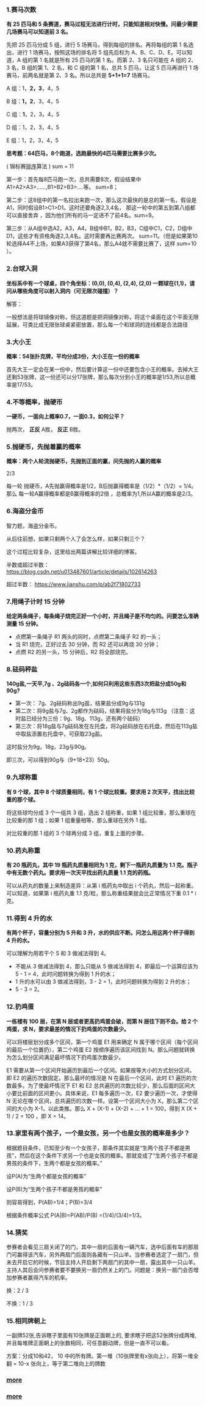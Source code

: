 ### 1.赛马次数

**有 25 匹马和 5 条赛道，赛马过程无法进行计时，只能知道相对快慢。问最少需要几场赛马可以知道前 3 名。**

先把 25 匹马分成 5 组，进行 5 场赛马，得到每组的排名。再将每组的第 1 名选出，进行 1 场赛马，按照这场的排名将 5 组先后标为 A、B、C、D、E。可以知道，A 组的第 1 名就是所有 25 匹马的第 1 名。而第 2、3 名只可能在 A 组的 2、3 名，B 组的第 1、2 名，和 C 组的第 1 名，总共 5 匹马，让这 5 匹马再进行 1 场赛马，前两名就是第 2、3 名。所以总共是 **5+1+1=7** 场赛马。

A 组：1，**2，3**，4，5

B 组：**1，2**，3，4，5

C 组：**1**，2，3，4，5

D 组：1，2，3，4，5

E 组：1，2，3，4，5





**思考题：64匹马，8个跑道，选跑最快的4匹马需要比赛多少次。**

( 锦标赛[排序]()算法 ) sum = 11

第一步：首先每8匹马跑一次，总共需要8次，假设结果中A1>A2>A3>......,B1>B2>B3>....等。 sum=8；

第二步：这8组中的第一名拉出来跑一次，那么这次最快的是总的第一名，假设是A1，同时假设B1>C1>D1。这时还要角逐2,3,4名， 那这一轮中的第五到第八组都可以直接舍弃 ，因为他们所有的马一定进不了前4名。sum=9。

第三步：从A组中选A2，A3，A4，B组中B1，B2，B3，C组中C1，C2，D组中D1，这些才有资格角逐2,3,4名。这时需要再比赛两次。 sum=11。（但是如果第10轮选择A4不上场，如果A3获得了第4名，那么A4就不需要比赛了，这样 sum=10 ）。



### 2.台球入洞

**坐标系中有一个球桌，四个角坐标：(0,0), (0,4), (2,4), (2,0)  一颗球在(1,1)，请问从哪些角度可以射入洞内（可无限次碰撞）？**

解答：

一般想法是将球镜像对称，但这道题是把洞镜像对称，将这个桌面在这个平面无限延展，可类比成无限张球桌紧密放置，那么每一个和球洞的连线都是合法路径



### 3.大小王

**概率：54张扑克牌，平均分成3份，大小王在一份的概率**

首先大王一定会在某一份中，然后要计算这一份中还要包含小王的概率。去掉大王还剩53张牌，这一份还可以分17张牌，那么每次分到小王的概率是1/53,所以总概率是17/53。



### 4.不等概率，抛硬币

**一硬币，一面向上概率0.7，一面0.3，如何公平？**

抛两次， **正反** A胜， **反正** B胜。



### 5.抛硬币，先抛着赢的概率

**概率：两个人轮流抛硬币，先抛到正面的赢，问先抛的人赢的概率**

2/3

每一轮 抛硬币，A先抛赢得概率是1/2，B后抛赢得概率是（1/2）*（1/2）= 1/4。那么 每一轮A赢得概率都是B赢得概率的2倍 ，总概率为1,所以A赢的概率是2/3。



### 6.海盗分金币

智力题，海盗分金币。

从后往前想，如果只剩两个人了会怎么样，如果只剩三个？

这个过程比较复杂，这里给出两篇讲解比较详细的博客。

半数或超过半数： https://blog.csdn.net/u013487601/article/details/102614263

超过半数： https://www.jianshu.com/p/ab2f71802733



### 7.用绳子计时 15 分钟

**给定两条绳子，每条绳子烧完正好一个小时，并且绳子是不均匀的。问要怎么准确测量 15 分钟。**

- 点燃第一条绳子 R1 两头的同时，点燃第二条绳子 R2 的一头；
- 当 R1 烧完，正好过去 30 分钟，而 R2 还可以再烧 30 分钟；
- 点燃 R2 的另一头，15 分钟后，R2 将全部烧完。



### 8.砝码秤盐

**140g盐,一天平,7g 、2g砝码各一个,如何只利用这些东西3次把盐分成50g和90g?**

- 第一次： 7g、2g砝码称出9g盐，结果盐分成9g与131g
- 第二次：将9g盐与7g、2g都作为砝码，结果将盐分为18g与113g （注意：这时盐已经分为三份：9g、18g、113g，还有两个砝码）
- 第三次：将18g盐与7g砝码发在左托盘，将2g砝码放在右托盘，然后在113g盐中取盐添置右托盘中，可获取23g盐。

这时盐分为9g，18g，23g与90g。

即三次，可以得到90g与（9+18+23）50g。



### 9.九球称重

**有 9 个球，其中 8 个球质量相同，有 1 个球比较重。要求用 2 次天平，找出比较重的那个球。**

将这些球均分成 3 个一组共 3 组，选出 2 组称重，如果 1 组比较重，那么重球在比较重的那 1 组；如果 1 组重量相等，那么重球在另外 1 组。

对比较重的那 1 组的 3 个球再分成 3 组，重复上面的步骤。



### 10.药丸称重

**有 20 瓶药丸，其中 19 瓶药丸质量相同为 1 克，剩下一瓶药丸质量为 1.1 克。瓶子中有无数个药丸。要求用一次天平找出药丸质量 1.1 克的药瓶。**

可以从药丸的数量上来制造差异：从第 i 瓶药丸中取出 i 个药丸，然后一起称重。可以知道，如果第 i 瓶药丸重 1.1 克/粒，那么称重结果就会比正常情况下重 0.1 * i 克。



### 11.得到 4 升的水

**有两个杯子，容量分别为 5 升和 3 升，水的供应不断。问怎么用这两个杯子得到 4 升的水。**

可以理解为用若干个 5 和 3 做减法得到 4。

- 不能从 3 做减法得到 4，那么只能从 5 做减法得到 4，即最后一个运算应该为 5 - 1 = 4，此时问题转换为得到 1 升的水；
- 1 升的水可以由 3 做减法得到，3 - 2 = 1，此时问题转换为得到 2 升的水；
- 5 - 3 = 2。



### 12.扔鸡蛋

**一栋楼有 100 层，在第 N 层或者更高扔鸡蛋会破，而第 N 层往下则不会。给 2 个鸡蛋，求 N，要求最差的情况下扔鸡蛋的次数最少。**

可以将楼层划分成多个区间，第一个鸡蛋 E1 用来确定 N 属于哪个区间（每个区间的最后一个位置扔），第二个鸡蛋 E2 按顺序遍历该区间找到 N。那么问题就转换为怎么划分区间满足最坏情况下扔鸡蛋次数最少。

E1 需要从第一个区间开始遍历到最后一个区间。如果按等大小的方式划分区间，即 E2 的遍历次数固定。那么最坏的情况是 N 在最后一个区间，此时 E1 遍历的次数最多。为了使最坏情况下 E1 和 E2 总共遍历的次数比较少，那么后面的区间大小要比前面的区间更小。具体来说，E1 每多遍历一次，E2 要少遍历一次，才使得 N 无论在哪个区间，总共遍历的次数一样。设第一个区间大小为 X，那么第二个区间的大小为 X-1，以此类推。那么 X + (X-1) + (X-2) + … + 1 = 100，得到 X (X + 1) / 2 = 100 ，即 X = 14。



### 13.家里有两个孩子，一个是女孩，另一个也是女孩的概率是多少？

根据题目条件，已知至少有一个女孩子，那条件其实就是“生两个孩子不都是男孩”，然后在这个条件下求另一个也是女孩的概率。那就变成了“生两个孩子不都是男孩的条件下，生两个都是女孩的概率。”

设P(A)为“生两个都是女孩的概率”

设P(B)为“生两个孩子不都是男孩的概率”

则容易得到，P(AB)=1/4；P(B)=3/4

根据条件概率公式 P(A|B)=P(AB)/P(B) =(1/4)/(3/4)=1/3。



### 14.猜奖

参赛者会看见三扇关闭了的门，其中一扇的后面有一辆汽车，选中后面有车的那扇门可赢得该汽车，另外两扇门后面则各藏有一只山羊。当参赛者选定了一扇门，但未去开启它的时候，节目主持人开启剩下两扇门的其中一扇，露出其中一只山羊。主持人其后会问参赛者要不要换另一扇仍然关上的门。问题是：换另一扇门会否增加参赛者赢得汽车的机率。

换：2 / 3

不换：1 / 3



### 15.相同牌朝上

一副牌52张,告诉瞎子里面有10张牌是正面朝上的, 要求瞎子把这52张牌分成两堆, 并且每堆牌正面朝上的张数相同，可任意翻动牌，但是一直不可以看。

方案：分成10和42， 10 中的所有牌。第一堆（10张牌里有x张向上），将第一堆全翻 = 10-x 张向上，等于第二堆向上的牌数



### [more](https://www.nowcoder.com/discuss/526897?type=post&order=time&pos=&page=2&channel=-2&source_id=search_post)

### [more](https://www.nowcoder.com/discuss/505106?channel=1009&source_id=home_feed)
